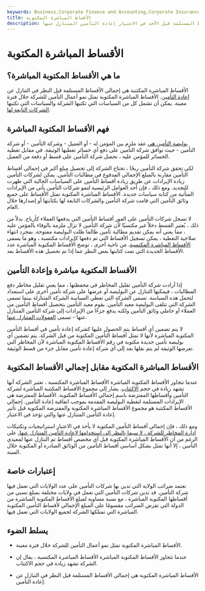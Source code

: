 ```yaml
---
keywords: Business,Corporate Finance and Accounting,Corporate Insurance
title: الأقساط المباشرة المكتوبة
description: الأقساط المباشرة المكتوبة هي إجمالي الأقساط المستلمة قبل الأخذ في الاعتبار إعادة التأمين المتنازل عنها.
---
```


# الأقساط المباشرة المكتوبة
## ما هي الأقساط المكتوبة المباشرة؟

الأقساط المباشرة المكتتبة هي إجمالي الأقساط المستلمة قبل النظر في التنازل عن [إعادة التأمين](/reinsurance). الأقساط المباشرة المكتوبة تمثل نمو أعمال التأمين للشركة خلال فترة معينة. يمكن أن تشمل كل من السياسات التي تكتبها الشركة والسياسات التي تكتبها [الشركات التابعة لها](/affiliatedcompanies).

## فهم الأقساط المكتوبة المباشرة

[بوليصة التأمين هي](/insurance) عقد ملزم بين المؤمن له - أو العميل - وشركة التأمين - أو شركة التأمين - حيث توافق شركة التأمين على دفع أي خسائر تغطيها الوثيقة. في مقابل تغطية الخسائر للمؤمن عليه ، تحصل شركة التأمين على قسط أو دفعة من العميل.

لكي تحقق شركة التأمين ربحًا ، تحتاج الشركة إلى تحصيل مبلغ أكبر في إجمالي أقساط التأمين مقارنة بالمبلغ الإجمالي المدفوع في مطالبات التأمين. يمكن لشركات التأمين زيادة الإيرادات عن طريق زيادة أقساط التأمين على السياسات الحالية التي ظهرت للتجديد. ومع ذلك ، فإن أحد العوامل الرئيسية لنمو شركات التأمين يأتي من الإيرادات المتأتية من كتابة سياسات جديدة. الأقساط المباشرة المكتوبة تمثل الأقساط على جميع وثائق التأمين التي قامت شركة التأمين والشركات التابعة لها بكتابتها أو إصدارها خلال العام.

لا تسجل شركات التأمين على الفور أقساط التأمين التي يدفعها العملاء كأرباح. بدلاً من ذلك ، يُعتبر القسط دخلاً غير مكتسبًا لأن شركة التأمين لا تزال ملزمة بالوفاء بالمؤمن عليه ، مما يعني أنه يمكن تقديم مطالبة تأمين طالما ظلت البوليصة مفتوحة. بمجرد انتهاء صلاحية التغطية ، يمكن تسجيل الأقساط التي تم دفعها كإيرادات مكتسبة ، وهو ما يسمى [الأقساط المباشرة المكتسبة](/earnedpremium). من ناحية أخرى ، توضح الأقساط المكتوبة المباشرة عدد الأقساط الجديدة التي تمت كتابتها بغض النظر عما إذا تم تحصيل هذه الأقساط بعد.

## الأقساط المكتوبة مباشرة وإعادة التأمين

إذا أرادت شركة التأمين تقليل المخاطر في محفظتها ، مما يعني تقليل مخاطر دفع المطالبات ، فيمكنها التنازل عن البوليصة أو عرضها على شركة تأمين أخرى على استعداد لتحمل هذه السياسة. تسمى الشركة التي تعطي السياسة الشركة المتنازلة بينما تسمى الشركة التي تتلقى البوليصة معيد التأمين. يقوم معيد التأمين بتحصيل أقساط التأمين من العملاء أو حاملي وثائق التأمين ولكنه يدفع جزءًا من الإيرادات إلى شركة التأمين المتنازل عنها - تسمى [العمولات المتنازل عنها](/ceding-commission).

لا يتم تضمين أي أقساط يتم الحصول عليها كشركة إعادة تأمين في أقساط التأمين المكتوبة المباشرة لأنها لا تمثل أقساط التأمين المكتوبة من قبل الشركة. يتم تضمين أي بوليصة تأمين جديدة مكتوبة في رقم الأقساط المكتوبة المباشرة لأن المخاطر التي تعرضها الوثيقة لم يتم نقلها بعد إلى أي شركة إعادة تأمين مقابل جزء من قسط الوثيقة.

## الأقساط المباشرة المكتوبة مقابل إجمالي الأقساط المكتوبة

عندما تتجاوز الأقساط المكتوبة المباشرة الأقساط المباشرة المكتسبة ، تعتبر الشركة أنها تشهد زيادة في حجم [الاكتتاب](/underwriting). يشار إلى مجموع الأقساط المكتتبة المباشرة لشركة التأمين وأقساطها المفترضة باسم إجمالي الأقساط المكتوبة. الأقساط المفترضة هي الإيرادات المستلمة لتغطية البوليصة المقدمة بموجب اتفاقية إعادة التأمين. إجمالي الأقساط المكتتبة هو مجموع الأقساط المباشرة المكتوبة والمفترضة المكتوبة قبل تأثير إعادة التأمين المتنازل عنها والتي تؤخذ في الاعتبار.

ومع ذلك ، فإن إجمالي أقساط التأمين المكتوبة لا يأخذ في الاعتبار استراتيجيات وتكتيكات [إدارة المخاطر للشركة ، لا سيما بالنظر إلى استخدامها لإعادة التأمين المتنازل عنها.](/riskmanagement) على الرغم من أن الأقساط المباشرة المكتوبة قبل أي مخصص أقساط تم التنازل عنها لمعيدي التأمين ، إلا أنها تمثل بشكل أساسي أقساط التأمين من الوثائق الصادرة أو المكتوبة خلال السنة.

## إعتبارات خاصة

تعتمد ضرائب الولاية التي تدين بها شركات التأمين على عدد الولايات التي تعمل فيها شركة التأمين. قد تدين شركات التأمين التي تعمل في ولايات مختلفة بمبلغ نسبي من أقساطها المكتوبة المباشرة ، مع نسبة مساوية لمبلغ الأقساط المكتوبة المباشرة من الدولة التي تفرض الضرائب مقسومًا على المبلغ الإجمالي لأقساط التأمين المكتوبة المباشرة التي تمتلكها الشركة لجميع الولايات التي تعمل فيها.

## يسلط الضوء

- الأقساط المباشرة المكتوبة تمثل نمو أعمال التأمين للشركة خلال فترة معينة.

- عندما تتجاوز الأقساط المكتوبة المباشرة الأقساط المباشرة المكتسبة ، يقال إن الشركة تشهد زيادة في حجم الاكتتاب.

- الأقساط المباشرة المكتوبة هي إجمالي الأقساط المستلمة قبل النظر في التنازل عن إعادة التأمين.

